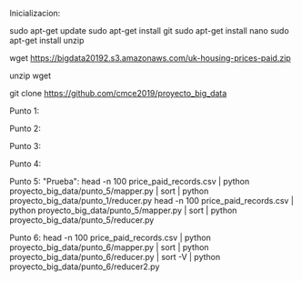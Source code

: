 Inicializacion:

sudo apt-get update
sudo apt-get install git
sudo apt-get install nano
sudo apt-get install unzip

wget https://bigdata20192.s3.amazonaws.com/uk-housing-prices-paid.zip

unzip wget

git clone https://github.com/cmce2019/proyecto_big_data


Punto 1:

Punto 2:

Punto 3:

Punto 4: 

Punto 5:
"Prueba": head -n 100 price_paid_records.csv | python proyecto_big_data/punto_5/mapper.py | sort | python proyecto_big_data/punto_1/reducer.py 
head -n 100 price_paid_records.csv | python proyecto_big_data/punto_5/mapper.py | sort | python proyecto_big_data/punto_5/reducer.py 

Punto 6:
head -n 100 price_paid_records.csv | python proyecto_big_data/punto_6/mapper.py | sort | python proyecto_big_data/punto_6/reducer.py | sort -V | python proyecto_big_data/punto_6/reducer2.py 

